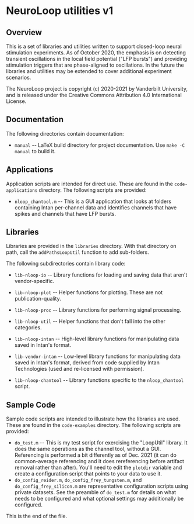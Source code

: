 # NeuroLoop utilities v1

## Overview

This is a set of libraries and utilities written to support closed-loop
neural stimulation experiments. As of October 2020, the emphasis is on
detecting transient oscillations in the local field potential ("LFP bursts")
and providing stimulation triggers that are phase-aligned to oscillations.
In the future the libraries and utilities may be extended to cover additional
experiment scenarios.

The NeuroLoop project is copyright (c) 2020-2021 by Vanderbilt University,
and is released under the Creative Commons Attribution 4.0 International
License.


## Documentation

The following directories contain documentation:

* `manual` -- LaTeX build directory for project documentation.
Use `make -C manual` to build it.


## Applications

Application scripts are intended for direct use. These are found in
the `code-applications` directory. The following scripts are provided:

* `nloop_chantool.m` --
This is a GUI application that looks at folders containing Intan per-channel
data and identifies channels that have spikes and channels that have
LFP bursts.


## Libraries

Libraries are provided in the `libraries` directory. With that directory
on path, call the `addPathsLoopUtil` function to add sub-folders.

The following subdirectories contain library code:

* `lib-nloop-io` --
Library functions for loading and saving data that aren't vendor-specific.
* `lib-nloop-plot` --
Helper functions for plotting. These are not publication-quality.
* `lib-nloop-proc` --
Library functions for performing signal processing.
* `lib-nloop-util` --
Helper functions that don't fall into the other categories.

* `lib-nloop-intan` --
High-level library functions for manipulating data saved in Intan's format.
* `lib-vendor-intan` --
Low-level library functions for manipulating data saved in Intan's format,
derived from code supplied by Intan Technologies (used and re-licensed with
permission).

* `lib-nloop-chantool` --
Library functions specific to the `nloop_chantool` script.


## Sample Code

Sample code scripts are intended to illustrate how the libraries are used.
These are found in the `code-examples` directory. The following scripts
are provided:

* `do_test.m` --
This is my test script for exercising the "LoopUtil" library. It does the
same operations as the channel tool, without a GUI. Referencing is performed
a bit differently as of Dec. 2021 (it can do common-average referencing and
it does rereferencing before artifact removal rather than after). You'll
need to edit the `plotdir` variable and create a configuration script that
points to your data to use it.
* `do_config_reider.m`, `do_config_frey_tungsten.m`, and
`do_config_frey_silicon.m` are representative configuration scripts using
private datasets. See the preamble of `do_test.m` for details on what needs
to be configured and what optional settings may additionally be configured.


This is the end of the file.
